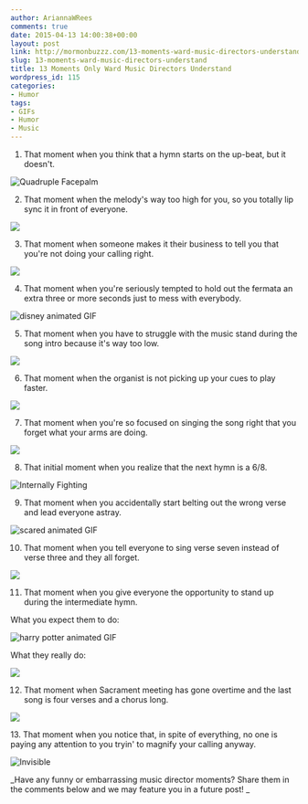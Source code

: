 ```yaml
---
author: AriannaWRees
comments: true
date: 2015-04-13 14:00:38+00:00
layout: post
link: http://mormonbuzzz.com/13-moments-ward-music-directors-understand/
slug: 13-moments-ward-music-directors-understand
title: 13 Moments Only Ward Music Directors Understand
wordpress_id: 115
categories:
- Humor
tags:
- GIFs
- Humor
- Music
---
```


1. That moment when you think that a hymn starts on the up-beat, but it doesn't.

![Quadruple Facepalm](http://www.reactiongifs.com/r/bFFJysJ.gif)

2. That moment when the melody's way too high for you, so you totally lip sync it in front of everyone.

![](http://33.media.tumblr.com/fc7711a572ddc1208b96747e92bd7a5c/tumblr_n4sm99YlbB1qcm0m3o1_500.gif)

3. That moment when someone makes it their business to tell you that you're not doing your calling right.

![](https://31.media.tumblr.com/003d2ea60c9794924579936ff21a4e5c/tumblr_n1j083NBBl1sgl0ajo1_500.gif)

4. That moment when you're seriously tempted to hold out the fermata an extra three or more seconds just to mess with everybody.

![disney animated GIF ](http://media.giphy.com/media/vaZxSTZhMvb8Y/giphy.gif)

5. That moment when you have to struggle with the music stand during the song intro because it's way too low.

![](http://imgfave-herokuapp-com.global.ssl.fastly.net/image_cache/1370027942225454_animate.gif)

6. That moment when the organist is not picking up your cues to play faster.

![](http://www.whatsupyasieve.com/wp-content/uploads/2013/05/new-girl2.gif)

7. That moment when you're so focused on singing the song right that you forget what your arms are doing.

![](http://media.tumblr.com/tumblr_lov4krrqNT1qzhvvr.gif)

8. That initial moment when you realize that the next hymn is a 6/8.

![Internally Fighting](http://www.reactiongifs.com/r/CaogEdw.gif)

9. That moment when you accidentally start belting out the wrong verse and lead everyone astray.

![scared animated GIF ](http://media.giphy.com/media/KxcxysGVErgfm/giphy.gif)

10. That moment when you tell everyone to sing verse seven instead of verse three and they all forget.

![](http://toco.distractify.com/postimage/201412/13/14745b51736ee13e117b38a2e001348f.gif)

11. That moment when you give everyone the opportunity to stand up during the intermediate hymn.

What you expect them to do:

![harry potter animated GIF ](http://media.giphy.com/media/DCJYYOmu4Co7u/giphy.gif)

What they really do:

![](http://www.theblaze.com/wp-content/uploads/2014/01/screen-grab-1.jpg)

12. That moment when Sacrament meeting has gone overtime and the last song is four verses and a chorus long.

![](http://mylittlefacewhen.com/media/f/img/mlfw2709-S1eYi.gif)

13. That moment when you notice that, in spite of everything, no one is paying any attention to you tryin' to magnify your calling anyway.

![Invisible](http://www.reactiongifs.com/wp-content/uploads/2013/07/invisible.gif)

_Have any funny or embarrassing music director moments? Share them in the comments below and we may feature you in a future post! _
